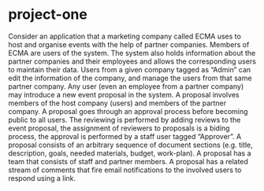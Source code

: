 # project-one


Consider an application that a marketing company called ECMA uses to host and organise events with the help of partner companies. Members of ECMA are users of the system. The system also holds information about the partner companies and their employees and allows the corresponding users to maintain their data. Users from a given company tagged as “Admin” can edit the information of the company, and manage the users from that same partner company. Any user (even an employee from a partner company) may introduce a new event proposal in the system. A proposal involves members of the host company (users) and members of the partner company. A proposal goes through an approval process before becoming public to all users. The reviewing is performed by adding reviews to the event proposal, the assignment of reviewers to proposals is a biding process, the approval is performed by a staff user tagged “Approver”. A proposal consists of an arbitrary sequence of document sections (e.g. title, description, goals, needed materials, budget, work-plan). A proposal has a team that consists of staff and partner members. A proposal has a related stream of comments that fire email notifications to the involved users to respond using a link.